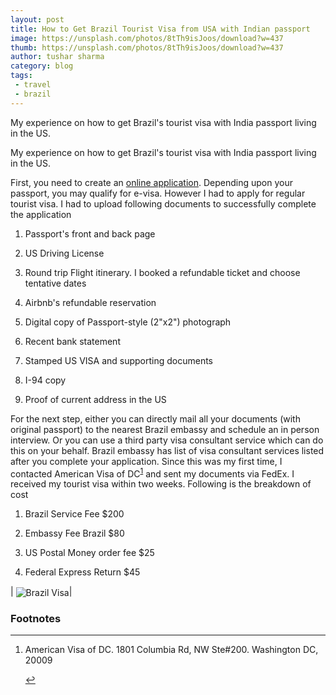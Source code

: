 ```yaml
---
layout: post
title: How to Get Brazil Tourist Visa from USA with Indian passport
image: https://unsplash.com/photos/8tTh9isJoos/download?w=437
thumb: https://unsplash.com/photos/8tTh9isJoos/download?w=437
author: tushar sharma
category: blog
tags:
 - travel 
 - brazil
---
```


My experience on how to get Brazil's tourist visa with India passport living in the US.<!-- truncate_here -->

My experience on how to get Brazil's tourist visa with India passport living in the US.

First, you need to create an [online application](https://formulario-mre.serpro.gov.br/sci/pages/web/ui/#/cidadao-nacionalidade). Depending upon your passport, you may qualify for e-visa. However I had to apply for regular tourist visa. I had to upload following documents to successfully complete the application

1. Passport's front and back page

2. US Driving License

3. Round trip Flight itinerary. I booked a refundable ticket and choose tentative dates

4. Airbnb's refundable reservation

5. Digital copy of Passport-style (2"x2") photograph 

6. Recent bank statement

7. Stamped US VISA and supporting documents

8. I-94 copy

9. Proof of current address in the US 

For the next step, either you can directly mail all your documents (with original passport) to the nearest Brazil embassy and schedule an in person interview. Or you can use a third party visa consultant service which can do this on your behalf. Brazil embassy has list of visa consultant services listed after you complete your application. Since this was my first time, I contacted American Visa of DC<sup id='fnref:1'><a href='#fn:1' rel='footnote'>1</a></sup> and sent my documents via FedEx. I received my tourist visa within two weeks. Following is the breakdown of cost 

1. Brazil Service Fee $200

2. Embassy Fee Brazil $80 

3. US Postal Money order fee $25

4. Federal Express Return $45

| <img align="center"  loading="lazy" src="{{ root_url }}/img/visa_brazil.png" alt="Brazil Visa" />|


<div class='footnotes'><h3>Footnotes</h3><hr />
  <ol>
    <li id='fn:1'>
         <p> American Visa of DC. 1801 Columbia Rd, NW Ste#200. Washington DC, 20009</p>
         <a href='#fnref:1' rev='footnote'>&#8617;</a>
    </li>
  </ol>
</div>
